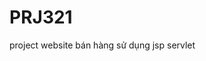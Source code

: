 # PRJ321
 project website bán hàng sử dụng jsp servlet
<!--
Template: Electro_store-web
Author: W3layouts
Author URL: http://w3layouts.com
License: Creative Commons Attribution 3.0 Unported
License URL: http://creativecommons.org/licenses/by/3.0/
-->
